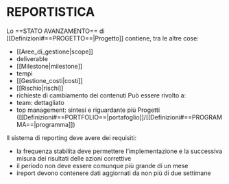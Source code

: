 # REPORTISTICA
Lo ==STATO AVANZAMENTO== di [[Definizioni#==PROGETTO==|Progetto]] contiene, tra le altre cose:
- [[Aree_di_gestione|scope]]
- deliverable
- [[Milestone|milestone]]
- tempi
- [[Gestione_costi|costi]]
- [[Rischio|rischi]]
- richieste di cambiamento dei contenuti
Può essere rivolto a:
- team: dettagliato
- top management: sintesi e riguardante più Progetti ([[Definizioni#==PORTFOLIO==|portafoglio]]/[[Definizioni#==PROGRAMMA==|programma]])

Il sistema di reporting deve avere dei requisiti:
- la frequenza stabilita deve permettere l’implementazione e la successiva misura dei risultati delle azioni correttive
- il periodo non deve essere comunque più grande di un mese
- ireport devono contenere dati aggiornati da non più di due settimane